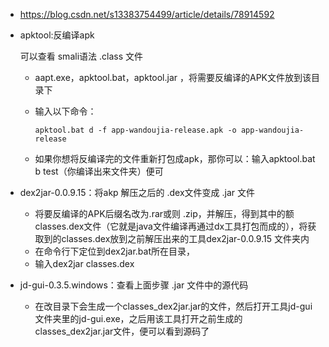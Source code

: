 - https://blog.csdn.net/s13383754499/article/details/78914592
- apktool:反编译apk 

  可以查看 smali语法 .class 文件
  
  - aapt.exe，apktool.bat，apktool.jar ，将需要反编译的APK文件放到该目录下
  - 输入以下命令：
  
    ```
    apktool.bat d -f app-wandoujia-release.apk -o app-wandoujia-release
    ```

  - 如果你想将反编译完的文件重新打包成apk，那你可以：输入apktool.bat   b    test（你编译出来文件夹）便可
  

- dex2jar-0.0.9.15：将akp 解压之后的 .dex文件变成 .jar 文件

  - 将要反编译的APK后缀名改为.rar或则 .zip，并解压，得到其中的额classes.dex文件（它就是java文件编译再通过dx工具打包而成的），将获取到的classes.dex放到之前解压出来的工具dex2jar-0.0.9.15 文件夹内
  - 在命令行下定位到dex2jar.bat所在目录，
  - 输入dex2jar classes.dex
   



- jd-gui-0.3.5.windows：查看上面步骤 .jar 文件中的源代码

  - 在改目录下会生成一个classes_dex2jar.jar的文件，然后打开工具jd-gui文件夹里的jd-gui.exe，之后用该工具打开之前生成的classes_dex2jar.jar文件，便可以看到源码了

